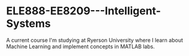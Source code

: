 # ELE888-EE8209---Intelligent-Systems
A current course I'm studying at Ryerson University where I learn about Machine Learning and implement concepts in MATLAB labs.
